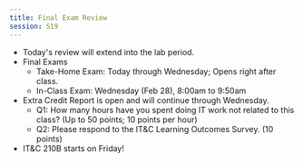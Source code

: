 ```yaml
---
title: Final Exam Review
session: S19
---
```

* Today's review will extend into the lab period.
* Final Exams
    * Take-Home Exam: Today through Wednesday; Opens right after class.
    * In-Class Exam: Wednesday (Feb 28), 8:00am to 9:50am
* Extra Credit Report is open and will continue through Wednesday.
    * Q1: How many hours have you spent doing IT work not related to this class? (Up to 50 points; 10 points per hour)
    * Q2: Please respond to the IT&C Learning Outcomes Survey. (10 points)
* IT&C 210B starts on Friday!
